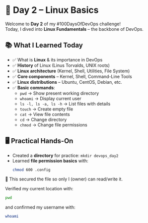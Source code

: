 # 🐧 Day 2 – Linux Basics

Welcome to **Day 2** of my #100DaysOfDevOps challenge!  
Today, I dived into **Linux Fundamentals** – the backbone of DevOps.  

## 📚 What I Learned Today
- ✅ What is **Linux** & its importance in DevOps
- ✅ **History** of Linux (Linus Torvalds, UNIX roots)
- ✅ **Linux architecture** (Kernel, Shell, Utilities, File System)
- ✅ **Core components** – Kernel, Shell, Command-Line Tools
- ✅ **Linux distributions** – Ubuntu, CentOS, Debian, etc.
- ✅ **Basic commands**:
  - `pwd` → Show present working directory  
  - `whoami` → Display current user  
  - `ls -l, ls -a, ls -h` → List files with details  
  - `touch` → Create empty file  
  - `cat` → View file contents  
  - `cd` → Change directory  
  - `chmod` → Change file permissions  



## 🖥️ Practical Hands-On
- Created a **directory** for practice: `mkdir devops_day2`
- Learned **file permission basics** with:
  ```bash
  chmod 600 .config
  ```
🔑 This secured the file so only I (owner) can read/write it.

Verified my current location with:
```bash
pwd
```
and confirmed my username with:
```bash
whoami
```